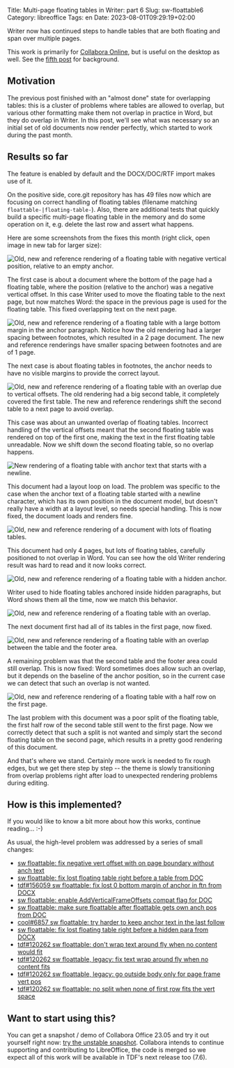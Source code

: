 Title: Multi-page floating tables in Writer: part 6
Slug: sw-floattable6
Category: libreoffice
Tags: en
Date: 2023-08-01T09:29:19+02:00

Writer now has continued steps to handle tables that are both floating and span over multiple pages.

This work is primarily for [Collabora Online](https://www.collaboraoffice.com/), but is useful on
the desktop as well. See the [fifth post]({filename}/2023/sw-floattable5.md) for background.

## Motivation

The previous post finished with an "almost done" state for overlapping tables: this is a cluster of
problems where tables are allowed to overlap, but various other formatting make them not overlap in
practice in Word, but they do overlap in Writer. In this post, we'll see what was necessary so an
initial set of old documents now render perfectly, which started to work during the past month.

## Results so far

The feature is enabled by default and the DOCX/DOC/RTF import makes use of it.

On the positive side, core.git repository has has 49 files now which are focusing on correct
handling of floating tables (filename matching `floattable-|floating-table-`).  Also, there are
additional tests that quickly build a specific multi-page floating table in the memory and do some
operation on it, e.g.  delete the last row and assert what happens.

Here are some screenshots from the fixes this month (right click, open image in new tab for larger size):

![Old, new and reference rendering of a floating table with negative vertical position, relative to an empty anchor.](https://share.vmiklos.hu/blog/sw-floattable6/2023-07-03-floattable-negative-vert-offset-emptyanchor.png)

The first case is about a document where the bottom of the page had a floating table, where the
position (relative to the anchor) was a negative vertical offset. In this case Writer used to move
the floating table to the next page, but now matches Word: the space in the previous page is used
for the floating table. This fixed overlapping text on the next page.

![Old, new and reference rendering of a floating table with a large bottom margin in the anchor paragraph. Notice how the old rendering had a larger spacing between footnotes, which resulted in a 2 page document. The new and reference renderings have smaller spacing between footnotes and are of 1 page.](https://share.vmiklos.hu/blog/sw-floattable6/2023-07-05-floattable-anchor-bottom-margin.png)

The next case is about floating tables in footnotes, the anchor needs to have no visible margins to
provide the correct layout.

![Old, new and reference rendering of a floating table with an overlap due to vertical offsets. The old rendering had a big second table, it completely covered the first table. The new and reference renderings shift the second table to a next page to avoid overlap.](https://share.vmiklos.hu/blog/sw-floattable6/2023-07-06-floattable-overlap-vert-offset.png)

This case was about an unwanted overlap of floating tables. Incorrect handling of the vertical
offsets meant that the second floating table was rendered on top of the first one, making the text
in the first floating table unreadable. Now we shift down the second floating table, so no overlap
happens.

![New rendering of a floating table with anchor text that starts with a newline.](https://share.vmiklos.hu/blog/sw-floattable6/2023-07-12-floattable-newline-loop.png)

This document had a layout loop on load. The problem was specific to the case when the anchor text
of a floating table started with a newline character, which has its own position in the document
model, but doesn't really have a width at a layout level, so needs special handling. This is now
fixed, the document loads and renders fine.

![Old, new and reference rendering of a document with lots of floating tables.](https://share.vmiklos.hu/blog/sw-floattable6/2023-07-13-floattable-suse.png)

This document had only 4 pages, but lots of floating tables, carefully positioned to not overlap in
Word. You can see how the old Writer rendering result was hard to read and it now looks correct.

![Old, new and reference rendering of a floating table with a hidden anchor.](https://share.vmiklos.hu/blog/sw-floattable6/2023-07-14-floattable-suse-hidden.png)

Writer used to hide floating tables anchored inside hidden paragraphs, but Word shows them all the
time, now we match this behavior.

![Old, new and reference rendering of a floating table with an overlap.](https://share.vmiklos.hu/blog/sw-floattable6/2023-07-17-floattable-overlap-table.png)

The next document first had all of its tables in the first page, now fixed.

![Old, new and reference rendering of a floating table with an overlap between the table and the footer area.](https://share.vmiklos.hu/blog/sw-floattable6/2023-07-18-floattable-overlap-footer.png)

A remaining problem was that the second table and the footer area could still overlap. This is now
fixed: Word sometimes does allow such an overlap, but it depends on the baseline of the anchor
position, so in the current case we can detect that such an overlap is not wanted.

![Old, new and reference rendering of a floating table with a half row on the first page.](https://share.vmiklos.hu/blog/sw-floattable6/2023-07-19-floattable-halfrow.png)

The last problem with this document was a poor split of the floating table, the first half row of
the second table still went to the first page. Now we correctly detect that such a split is not
wanted and simply start the second floating table on the second page, which results in a pretty good
rendering of this document.

And that's where we stand. Certainly more work is needed to fix rough edges, but we get there step
by step -- the theme is slowly transitioning from overlap problems right after load to unexpected
rendering problems during editing.

## How is this implemented?

If you would like to know a bit more about how this works, continue reading... :-)

As usual, the high-level problem was addressed by a series of small changes:

- [sw floattable: fix negative vert offset with on page boundary without anch text](https://git.libreoffice.org/core/commit/16b5b21d36da87be9b50235acbbb8008ed23b8bb)
- [sw floattable: fix lost floating table right before a table from DOC](https://git.libreoffice.org/core/commit/79ddca4def81198e3eee42eca8aca42fef964c80)
- [tdf#156059 sw floattable: fix lost 0 bottom margin of anchor in ftn from DOCX](https://git.libreoffice.org/core/commit/9ac864159b241d2093e86f664ab6f4b76c69196d)
- [sw floattable: enable AddVerticalFrameOffsets compat flag for DOC](https://git.libreoffice.org/core/commit/1f2d523aeeafd241c71a468c970054120fb23b3d)
- [sw floattable: make sure floattable after floattable gets own anch pos from DOC](https://git.libreoffice.org/core/commit/663db89378aa1f0425e795ef5d471f134e658dc4)
- [cool#6857 sw floattable: try harder to keep anchor text in the last follow](https://git.libreoffice.org/core/commit/d59704b6b8c7e5395c0606fa01f37392afc4b2cd)
- [sw floattable: fix lost floating table right before a hidden para from DOCX](https://git.libreoffice.org/core/commit/52d265c0d2f2638c386475e58c3ee489ccd3f06c)
- [tdf#120262 sw floattable: don't wrap text around fly when no content would fit](https://git.libreoffice.org/core/commit/8bd30999098567b3bdb84a6ca65c071952192932)
- [tdf#120262 sw floattable, legacy: fix text wrap around fly when no content fits](https://git.libreoffice.org/core/commit/a4af5432753408c4eea8a8d56c2f48202160c5fe)
- [tdf#120262 sw floattable, legacy: go outside body only for page frame vert pos](https://git.libreoffice.org/core/commit/9a5d1c250cbaac855b3e63d8c5fa0882ba7d14a2)
- [tdf#120262 sw floattable: no split when none of first row fits the vert space](https://git.libreoffice.org/core/commit/45574624ff05673d44f11cdbbbb49e1af599133e)

## Want to start using this?

You can get a snapshot / demo of Collabora Office 23.05 and try it out yourself right now: [try the
unstable snapshot](https://www.collaboraoffice.com/collabora-office-latest-snapshot/).  Collabora
intends to continue supporting and contributing to LibreOffice, the code is merged so we expect all
of this work will be available in TDF's next release too (7.6).
